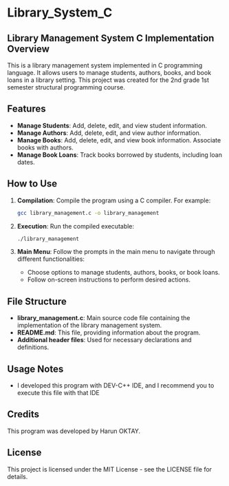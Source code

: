 # Library_System_C
## Library Management System C Implementation Overview
This is a library management system implemented in C programming language. It allows users to manage students, authors, books, and book loans in a library setting. 
This project was created for the 2nd grade 1st semester structural programming course.

## Features
- **Manage Students**: Add, delete, edit, and view student information.
- **Manage Authors**: Add, delete, edit, and view author information.
- **Manage Books**: Add, delete, edit, and view book information. Associate books with authors.
- **Manage Book Loans**: Track books borrowed by students, including loan dates.

## How to Use
1. **Compilation**: Compile the program using a C compiler. For example:
    ```bash
    gcc library_management.c -o library_management
    ```

2. **Execution**: Run the compiled executable:
    ```bash
    ./library_management
    ```

3. **Main Menu**: Follow the prompts in the main menu to navigate through different functionalities:
    - Choose options to manage students, authors, books, or book loans.
    - Follow on-screen instructions to perform desired actions.

## File Structure
- **library_management.c**: Main source code file containing the implementation of the library management system.
- **README.md**: This file, providing information about the program.
- **Additional header files**: Used for necessary declarations and definitions.

## Usage Notes
- I developed this program with DEV-C++ IDE, and I recommend you to execute this file with that IDE

## Credits
This program was developed by Harun OKTAY.

## License
This project is licensed under the MIT License - see the LICENSE file for details.


